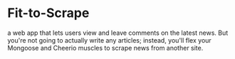 # Fit-to-Scrape
a web app that lets users view and leave comments on the latest news. But you're not going to actually write any articles; instead, you'll flex your Mongoose and Cheerio muscles to scrape news from another site.
